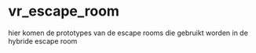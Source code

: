 # vr_escape_room
hier komen de prototypes van de escape rooms die gebruikt worden in de hybride escape room
